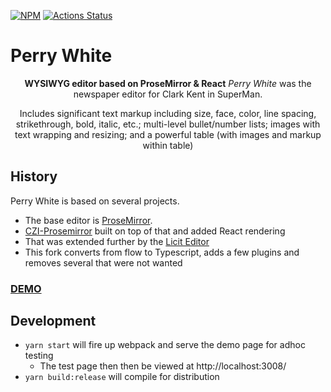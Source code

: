 
[![NPM](https://img.shields.io/npm/v/perry-white.svg)](https://www.npmjs.com/package/perry-white)
[![Actions Status](https://github.com/openstax/perry-white/workflows/CI%20checks/badge.svg)](https://github.com/openstax/perry-white/actions)

# Perry White

<p align="center">
  <strong>WYSIWYG editor based on ProseMirror & React</strong>  <i>Perry White</i> was the newspaper editor for Clark Kent in SuperMan.
</p>
<p align="center">
  Includes significant text markup including size, face, color, line spacing, strikethrough, bold, italic, etc.; multi-level bullet/number lists; images with text wrapping and resizing; and a powerful table (with images and markup within table)
</p>


## History

Perry White is based on several projects.

* The base editor is [ProseMirror](https://prosemirror.net).
* [CZI-Prosemirror](https://github.com/chanzuckerberg/czi-prosemirror) built on top of that and added React rendering
* That was extended further by the [Licit Editor](https://github.com/MO-Movia/licit)
* This fork converts from flow to Typescript, adds a few plugins and removes several that were not wanted

### [DEMO](https://openstax.github.io/perry-white/?pg=405335a3-7cff-4df2-a9ad-29062a4af261@8.14:95497188-90c9-4aff-9446-222d4d6f9743@9)


## Development

* `yarn start` will fire up webpack and serve the demo page for adhoc testing
  * The test page then then be viewed at http://localhost:3008/
* `yarn build:release` will compile for distribution
